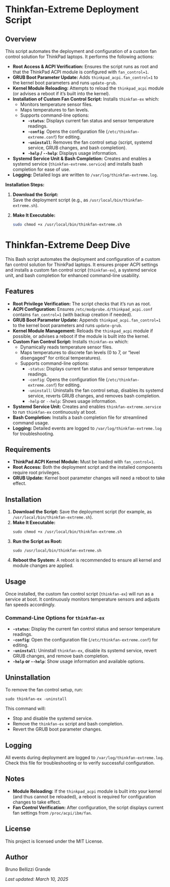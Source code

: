 # Thinkfan-Extreme Deployment Script

## Overview

This script automates the deployment and configuration of a custom fan control solution for ThinkPad laptops. It performs the following actions:

- **Root Access & ACPI Verification:** Ensures the script runs as root and that the ThinkPad ACPI module is configured with `fan_control=1`.
- **GRUB Boot Parameter Update:** Adds `thinkpad_acpi.fan_control=1` to the kernel boot parameters and runs `update-grub`.
- **Kernel Module Reloading:** Attempts to reload the `thinkpad_acpi` module (or advises a reboot if it’s built into the kernel).
- **Installation of Custom Fan Control Script:** Installs `thinkfan-ex` which:
  - Monitors temperature sensor files.
  - Maps temperatures to fan levels.
  - Supports command-line options:
    - **`-status`**: Displays current fan status and sensor temperature readings.
    - **`-config`**: Opens the configuration file (`/etc/thinkfan-extreme.conf`) for editing.
    - **`-uninstall`**: Removes the fan control setup (script, systemd service, GRUB changes, and bash completion).
    - **`-help` / `--help`**: Displays usage information.
- **Systemd Service Unit & Bash Completion:** Creates and enables a systemd service (`thinkfan-extreme.service`) and installs bash completion for ease of use.
- **Logging:** Detailed logs are written to `/var/log/thinkfan-extreme.log`.

**Installation Steps:**

1. **Download the Script:**  
   Save the deployment script (e.g., as `/usr/local/bin/thinkfan-extreme.sh`).

2. **Make It Executable:**  
   ```bash
   sudo chmod +x /usr/local/bin/thinkfan-extreme.sh
<h1>Thinkfan-Extreme Deep Dive</h1>
<p>This Bash script automates the deployment and configuration of a custom fan control solution for ThinkPad laptops. It ensures proper ACPI settings and installs a custom fan control script (<code>thinkfan-ex</code>), a systemd service unit, and bash completion for enhanced command-line usability.</p>
<h2>Features</h2>
<ul>
  <li><strong>Root Privilege Verification:</strong> The script checks that it’s run as root.</li>
  <li><strong>ACPI Configuration:</strong> Ensures <code>/etc/modprobe.d/thinkpad_acpi.conf</code> contains <code>fan_control=1</code> (with backup creation if needed).</li>
  <li><strong>GRUB Boot Parameter Update:</strong> Appends <code>thinkpad_acpi.fan_control=1</code> to the kernel boot parameters and runs <code>update-grub</code>.</li>
  <li><strong>Kernel Module Management:</strong> Reloads the <code>thinkpad_acpi</code> module if possible, or advises a reboot if the module is built into the kernel.</li>
  <li><strong>Custom Fan Control Script:</strong> Installs <code>thinkfan-ex</code> which:
    <ul>
      <li>Dynamically reads temperature sensor files.</li>
      <li>Maps temperatures to discrete fan levels (0 to 7, or “level disengaged” for critical temperatures).</li>
      <li>Supports command-line options:
        <ul>
          <li><code>-status</code>: Displays current fan status and sensor temperature readings.</li>
          <li><code>-config</code>: Opens the configuration file (<code>/etc/thinkfan-extreme.conf</code>) for editing.</li>
          <li><code>-uninstall</code>: Uninstalls the fan control setup, disables its systemd service, reverts GRUB changes, and removes bash completion.</li>
          <li><code>-help</code> or <code>--help</code>: Shows usage information.</li>
        </ul>
      </li>
    </ul>
  </li>
  <li><strong>Systemd Service Unit:</strong> Creates and enables <code>thinkfan-extreme.service</code> to run <code>thinkfan-ex</code> continuously at boot.</li>
  <li><strong>Bash Completion:</strong> Installs a bash completion file for streamlined command usage.</li>
  <li><strong>Logging:</strong> Detailed events are logged to <code>/var/log/thinkfan-extreme.log</code> for troubleshooting.</li>
</ul>
<h2>Requirements</h2>
<ul>
  <li><strong>ThinkPad ACPI Kernel Module:</strong> Must be loaded with <code>fan_control=1</code>.</li>
  <li><strong>Root Access:</strong> Both the deployment script and the installed components require root privileges.</li>
  <li><strong>GRUB Update:</strong> Kernel boot parameter changes will need a reboot to take effect.</li>
</ul>
<h2>Installation</h2>
<ol>
  <li>
    <strong>Download the Script:</strong> Save the deployment script (for example, as <code>/usr/local/bin/thinkfan-extreme.sh</code>).
  </li>
  <li>
    <strong>Make It Executable:</strong>
    <pre><code>sudo chmod +x /usr/local/bin/thinkfan-extreme.sh</code></pre>
  </li>
  <li>
    <strong>Run the Script as Root:</strong>
    <pre><code>sudo /usr/local/bin/thinkfan-extreme.sh</code></pre>
  </li>
  <li>
    <strong>Reboot the System:</strong> A reboot is recommended to ensure all kernel and module changes are applied.
  </li>
</ol>
<h2>Usage</h2>
<p>Once installed, the custom fan control script (<code>thinkfan-ex</code>) will run as a service at boot. It continuously monitors temperature sensors and adjusts fan speeds accordingly.</p>
<h3>Command-Line Options for <code>thinkfan-ex</code></h3>
<ul>
  <li>
    <strong><code>-status</code></strong>: Display the current fan control status and sensor temperature readings.
  </li>
  <li>
    <strong><code>-config</code></strong>: Open the configuration file (<code>/etc/thinkfan-extreme.conf</code>) for editing.
  </li>
  <li>
    <strong><code>-uninstall</code></strong>: Uninstall <code>thinkfan-ex</code>, disable its systemd service, revert GRUB changes, and remove bash completion.
  </li>
  <li>
    <strong><code>-help</code> or <code>--help</code></strong>: Show usage information and available options.
  </li>
</ul>
<h2>Uninstallation</h2>
<p>To remove the fan control setup, run:</p>
<pre><code>sudo thinkfan-ex -uninstall</code></pre>
<p>This command will:</p>
<ul>
  <li>Stop and disable the systemd service.</li>
  <li>Remove the <code>thinkfan-ex</code> script and bash completion.</li>
  <li>Revert the GRUB boot parameter changes.</li>
</ul>
<h2>Logging</h2>
<p>All events during deployment are logged to <code>/var/log/thinkfan-extreme.log</code>. Check this file for troubleshooting or to verify successful configuration.</p>
<h2>Notes</h2>
<ul>
  <li>
    <strong>Module Reloading:</strong> If the <code>thinkpad_acpi</code> module is built into your kernel (and thus cannot be reloaded), a reboot is required for configuration changes to take effect.
  </li>
  <li>
    <strong>Fan Control Verification:</strong> After configuration, the script displays current fan settings from <code>/proc/acpi/ibm/fan</code>.
  </li>
</ul>
<h2>License</h2>
<p>This project is licensed under the MIT License.</p>
<h2>Author</h2>
<p>Bruno Bellizzi Grande</p>
<p><em>Last updated: March 10, 2025</em></p>
